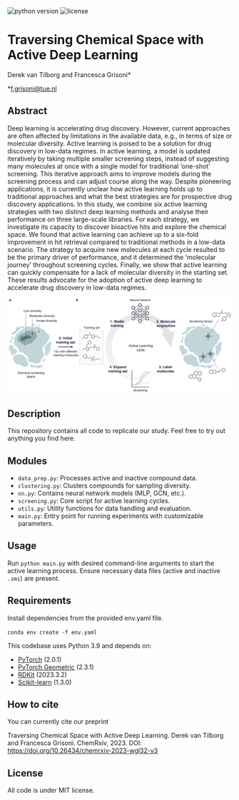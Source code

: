 

![python version](https://img.shields.io/badge/python-v.3.9-blue)
![license](https://img.shields.io/badge/license-MIT-orange)


<h1 id="benchmark-study">Traversing Chemical Space with Active Deep Learning</h1>
Derek van Tilborg and Francesca Grisoni*

*f.grisoni@tue.nl

<h2 id="benchmark-study">Abstract</h2>

Deep learning is accelerating drug discovery. However, current approaches are often affected by limitations in the
available data, e.g., in terms of size or molecular diversity. Active learning is poised to be a solution for drug discovery
in low-data regimes. In active learning, a model is updated iteratively by taking multiple smaller screening steps, instead
of suggesting many molecules at once with a single model for traditional ‘one-shot’ screening. This iterative approach
aims to improve models during the screening process and can adjust course along the way. Despite pioneering
applications, it is currently unclear how active learning holds up to traditional approaches and what the best strategies
are for prospective drug discovery applications. In this study, we combine six active learning strategies with two distinct
deep learning methods and analyse their performance on three large-scale libraries. For each strategy, we investigate its
capacity to discover bioactive hits and explore the chemical space. We found that active learning can achieve up to a
six-fold improvement in hit retrieval compared to traditional methods in a low-data scenario. The strategy to acquire
new molecules at each cycle resulted to be the primary driver of performance, and it determined the ‘molecular journey’
throughout screening cycles. Finally, we show that active learning can quickly compensate for a lack of molecular
diversity in the starting set. These results advocate for the adoption of active deep learning to accelerate drug discovery
in low-data regimes.


![Figure 1](figures/Fig1.png)

 
## Description
This repository contains all code to replicate our study. Feel free to try out anything you find here.

## Modules
- `data_prep.py`: Processes active and inactive compound data.
- `clustering.py`: Clusters compounds for sampling diversity.
- `nn.py`: Contains neural network models (MLP, GCN, etc.).
- `screening.py`: Core script for active learning cycles.
- `utils.py`: Utility functions for data handling and evaluation.
- `main.py`: Entry point for running experiments with customizable parameters.
 
## Usage
Run `python main.py` with desired command-line arguments to start the active learning process. Ensure necessary data files (active and inactive `.smi`) are present.
 
## Requirements
Install dependencies from the provided env.yaml file.

```conda env create -f env.yaml```

This codebase uses Python 3.9 and depends on:
- [PyTorch](https://pytorch.org/) (2.0.1)
- [PyTorch Geometric](https://pytorch-geometric.readthedocs.io/en/latest/) (2.3.1)
- [RDKit](https://www.rdkit.org/) (2023.3.2)
- [Scikit-learn](https://scikit-learn.org/) (1.3.0)


<!-- How to cite-->
<h2 id="How-to-cite">How to cite</h2>
You can currently cite our preprint

Traversing Chemical Space with Active Deep Learning. Derek van Tilborg and Francesca Grisoni.
ChemRxiv, 2023.
DOI: https://doi.org/10.26434/chemrxiv-2023-wgl32-v3


<!-- License-->
<h2 id="License">License</h2>

All code is under MIT license.
